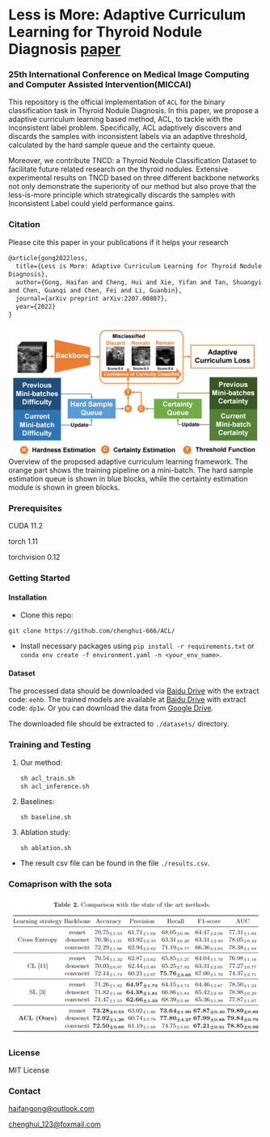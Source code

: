 # Less is More: Adaptive Curriculum Learning for Thyroid Nodule Diagnosis [paper](https://arxiv.org/abs/2109.05159) 

### 25th International Conference on Medical Image Computing and Computer Assisted Intervention(MICCAI)

This repository is the official implementation of `ACL` for the binary classification task in Thyroid Nodule Diagnosis. In this paper, we propose a adaptive curriculum learning based method, ACL, to tackle with the inconsistent label problem. Specifically, ACL adaptively discovers and discards the samples with inconsistent labels via an adaptive threshold, calculated by the hard sample queue and the certainty queue.

Moreover, we contribute TNCD: a Thyroid Nodule Classification Dataset to facilitate future related research on the thyroid nodules. Extensive experimental results on TNCD based on three different backbone networks not only demonstrate the superiority of our method but also prove that the less-is-more principle which strategically discards the samples with Inconsistent Label could yield performance gains.




### Citation

Please cite this paper in your publications if it helps your research

```
@article{gong2022less,
  title={Less is More: Adaptive Curriculum Learning for Thyroid Nodule Diagnosis},
  author={Gong, Haifan and Cheng, Hui and Xie, Yifan and Tan, Shuangyi and Chen, Guanqi and Chen, Fei and Li, Guanbin},
  journal={arXiv preprint arXiv:2207.00807},
  year={2022}
}
```

<img src="./fig/pipeline.png" alt="Overview of the ACL framework" style="zoom:50%;" />
Overview of the proposed adaptive curriculum learning framework. The orange part shows the training pipeline on a mini-batch. The hard sample estimation queue is shown in blue blocks, while the certainty estimation module is shown in green blocks.

### Prerequisites
CUDA					  11.2

torch                       1.11

torchvision			 0.12

### Getting Started

#### Installation

- Clone this repo:
```
git clone https://github.com/chenghui-666/ACL/
```
- Install necessary packages using `pip install -r requirements.txt` or `conda env create -f environment.yaml -n <your_env_name>`.

#### Dataset

The processed data should be downloaded via [Baidu Drive](链接：https://pan.baidu.com/s/1_pcVYndjTcBaPmI3nb6ObQ) with the extract code: `eehb`. The trained models are available at [Baidu Drive](https://pan.baidu.com/s/19AZx2gUvsOvyJeDvOW2PTg) with extract code: `dp1w`.
Or you can download the data from [Google Drive](https://drive.google.com/drive/folders/1YtZGTb-AOmVk_uRZGWsT-pjK8hOAUix6?usp=sharing). 

The downloaded file should be extracted to `./datasets/`  directory.

### Training and Testing
1. Our method:

   ```shell
   sh acl_train.sh
   sh acl_inference.sh
   ```

2. Baselines:

   ```shell
   sh baseline.sh
   ```

3. Ablation study:

   ```shell
   sh ablation.sh
   ```

- The result csv file can be found in the file `./results.csv`.

### Comaprison with the sota
<img src="./fig/SOTA.png" alt="Comparison" style="zoom:50%;" />


### License
MIT License

### Contact

haifangong@outlook.com

chenghui_123@foxmail.com

